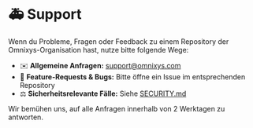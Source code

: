 # 🚑 Support

Wenn du Probleme, Fragen oder Feedback zu einem Repository der Omnixys-Organisation hast, nutze bitte folgende Wege:

- ✉️ **Allgemeine Anfragen:** [support@omnixys.com](mailto:support@omnixys.com)
- 📄 **Feature-Requests & Bugs:** Bitte öffne ein Issue im entsprechenden Repository
- ⚖️ **Sicherheitsrelevante Fälle:** Siehe [SECURITY.md](./SECURITY.md)

Wir bemühen uns, auf alle Anfragen innerhalb von 2 Werktagen zu antworten.
```
